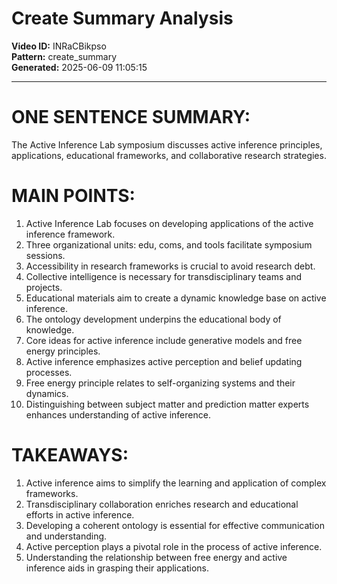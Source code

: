 # Create Summary Analysis

**Video ID:** INRaCBikpso  
**Pattern:** create_summary  
**Generated:** 2025-06-09 11:05:15  

---

# ONE SENTENCE SUMMARY:
The Active Inference Lab symposium discusses active inference principles, applications, educational frameworks, and collaborative research strategies.

# MAIN POINTS:
1. Active Inference Lab focuses on developing applications of the active inference framework.
2. Three organizational units: edu, coms, and tools facilitate symposium sessions.
3. Accessibility in research frameworks is crucial to avoid research debt.
4. Collective intelligence is necessary for transdisciplinary teams and projects.
5. Educational materials aim to create a dynamic knowledge base on active inference.
6. The ontology development underpins the educational body of knowledge.
7. Core ideas for active inference include generative models and free energy principles.
8. Active inference emphasizes active perception and belief updating processes.
9. Free energy principle relates to self-organizing systems and their dynamics.
10. Distinguishing between subject matter and prediction matter experts enhances understanding of active inference.

# TAKEAWAYS:
1. Active inference aims to simplify the learning and application of complex frameworks.
2. Transdisciplinary collaboration enriches research and educational efforts in active inference.
3. Developing a coherent ontology is essential for effective communication and understanding.
4. Active perception plays a pivotal role in the process of active inference.
5. Understanding the relationship between free energy and active inference aids in grasping their applications.